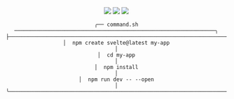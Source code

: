 <div align="center">
    <img src="https://img.shields.io/badge/code%20style-black-000000.svg?style=for-the-badge">
    <img src="https://img.shields.io/github/last-commit/ogty/diff/main?style=for-the-badge">
    <img src="https://img.shields.io/github/pipenv/locked/python-version/ogty/diff/main?style=for-the-badge">
</div>

<div align="center">

```
╭── command.sh ────────────────────────────────────────────────────────────────╮
├──────────────────────────────────────────────────────────────────────────────┤
│  npm create svelte@latest my-app                                             │
│  cd my-app                                                                   │
│  npm install                                                                 │
│  npm run dev -- --open                                                       │
╰──────────────────────────────────────────────────────────────────────────────╯
```

</div>
